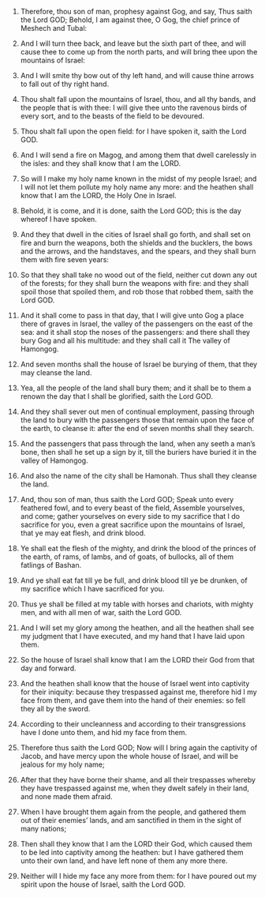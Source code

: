 1. Therefore, thou son of man, prophesy against Gog, and say, Thus
saith the Lord GOD; Behold, I am against thee, O Gog, the chief prince
of Meshech and Tubal:

2. And I will turn thee back, and leave but
the sixth part of thee, and will cause thee to come up from the north
parts, and will bring thee upon the mountains of Israel:

3. And I
will smite thy bow out of thy left hand, and will cause thine arrows
to fall out of thy right hand.

4. Thou shalt fall upon the mountains of Israel, thou, and all thy
bands, and the people that is with thee: I will give thee unto the
ravenous birds of every sort, and to the beasts of the field to be
devoured.

5. Thou shalt fall upon the open field: for I have spoken it, saith
the Lord GOD.

6. And I will send a fire on Magog, and among them that dwell
carelessly in the isles: and they shall know that I am the LORD.

7. So will I make my holy name known in the midst of my people
Israel; and I will not let them pollute my holy name any more: and the
heathen shall know that I am the LORD, the Holy One in Israel.

8. Behold, it is come, and it is done, saith the Lord GOD; this is
the day whereof I have spoken.

9. And they that dwell in the cities of Israel shall go forth, and
shall set on fire and burn the weapons, both the shields and the
bucklers, the bows and the arrows, and the handstaves, and the spears,
and they shall burn them with fire seven years:

10. So that they
shall take no wood out of the field, neither cut down any out of the
forests; for they shall burn the weapons with fire: and they shall
spoil those that spoiled them, and rob those that robbed them, saith
the Lord GOD.

11. And it shall come to pass in that day, that I will give unto Gog
a place there of graves in Israel, the valley of the passengers on the
east of the sea: and it shall stop the noses of the passengers: and
there shall they bury Gog and all his multitude: and they shall call
it The valley of Hamongog.

12. And seven months shall the house of Israel be burying of them,
that they may cleanse the land.

13. Yea, all the people of the land shall bury them; and it shall be
to them a renown the day that I shall be glorified, saith the Lord
GOD.

14. And they shall sever out men of continual employment, passing
through the land to bury with the passengers those that remain upon
the face of the earth, to cleanse it: after the end of seven months
shall they search.

15. And the passengers that pass through the land, when any seeth a
man’s bone, then shall he set up a sign by it, till the buriers have
buried it in the valley of Hamongog.

16. And also the name of the city shall be Hamonah. Thus shall they
cleanse the land.

17. And, thou son of man, thus saith the Lord GOD; Speak unto every
feathered fowl, and to every beast of the field, Assemble yourselves,
and come; gather yourselves on every side to my sacrifice that I do
sacrifice for you, even a great sacrifice upon the mountains of
Israel, that ye may eat flesh, and drink blood.

18. Ye shall eat the flesh of the mighty, and drink the blood of the
princes of the earth, of rams, of lambs, and of goats, of bullocks,
all of them fatlings of Bashan.

19. And ye shall eat fat till ye be full, and drink blood till ye be
drunken, of my sacrifice which I have sacrificed for you.

20. Thus ye shall be filled at my table with horses and chariots,
with mighty men, and with all men of war, saith the Lord GOD.

21. And I will set my glory among the heathen, and all the heathen
shall see my judgment that I have executed, and my hand that I have
laid upon them.

22. So the house of Israel shall know that I am the LORD their God
from that day and forward.

23. And the heathen shall know that the house of Israel went into
captivity for their iniquity: because they trespassed against me,
therefore hid I my face from them, and gave them into the hand of
their enemies: so fell they all by the sword.

24. According to their uncleanness and according to their
transgressions have I done unto them, and hid my face from them.

25. Therefore thus saith the Lord GOD; Now will I bring again the
captivity of Jacob, and have mercy upon the whole house of Israel, and
will be jealous for my holy name;

26. After that they have borne
their shame, and all their trespasses whereby they have trespassed
against me, when they dwelt safely in their land, and none made them
afraid.

27. When I have brought them again from the people, and gathered
them out of their enemies’ lands, and am sanctified in them in the
sight of many nations;

28. Then shall they know that I am the LORD
their God, which caused them to be led into captivity among the
heathen: but I have gathered them unto their own land, and have left
none of them any more there.

29. Neither will I hide my face any more from them: for I have
poured out my spirit upon the house of Israel, saith the Lord GOD.